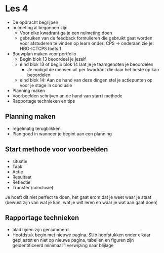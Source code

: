 # Les 4

- De opdracht begrijpen
- nulmeting al begonnen zijn
    - Voor elke kwadrant ga je een nulmeting doen
    - gebruiken van de feedback formulieren die gebruikt gaat worden voor afstuderen te vinden op learn onder: CPS -> onderaan zie je: HBO-ICTCPS toets 1
- Bouwplan maken voor portfolio
    - Begin blok 13 beoordeel je jezelf
    - eind blok 13 of begin blok 14 laat je je teamgenoten je beoordelen
        - Je nodigd de mensen uit per kwadrant die daar het beste op kan beoordelen
    - eind blok 14: Aan de hand van deze dingen stel je actiepunten op voor je stage in conclusie
- Planning maken
- Voorbeelden schrijven an de hand van starrt methode
- Rapportage technieken en tips

## Planning maken

- regelmatig terugblikken
- Plan goed in wanneer je begint aan een planning 

## Start methode voor voorbeelden
- situatie
- Taak
- Actie
- Resultaat
- Reflectie
- Transfer (conclusie)

Je hoeft dit niet perfect te doen, het gaat erom dat je weet waar je staat (bewust zijn van wat je kan, wat je wilt leren en waar je wat aan gaat doen)

## Rapportage technieken
 - bladzijden zijn geniummerd
 - Hoofdstuk begin met nieuwe pagina. SUb hoofstukken onder elkaar gepl,aatst en niet op nieuwe pagina, tabellen en figuren zijn geidentificeerd
 minimaal 1 verwijzing naar blijlage
